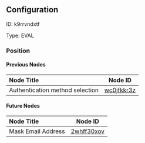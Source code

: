 # 
## Configuration
ID:  k9rrvndxtf

Type: EVAL 








### Position

#### Previous Nodes
| Node Title | Node ID |
| :------------- | ------------ |
| Authentication method selection | [wc0jfkkr3z](./wc0jfkkr3z.md) | 
 
 #### Future Nodes
| Node Title | Node ID |
| :------------- | ------------ |
| Mask Email Address |[2whff30xov](./2whff30xov.md) | 